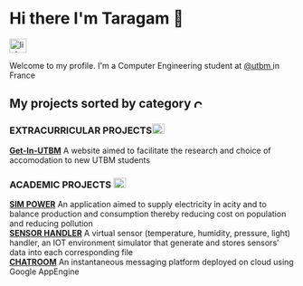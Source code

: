 <h1> Hi there I'm Taragam 👋 </h1>
<a href ="https://www.linkedin.com/in/taragam/"><img src="https://cdn-icons.flaticon.com/png/128/3536/premium/3536505.png?token=exp=1643801201~hmac=78aa39a3f2a78897e8b50120805aa15d" alt="linkedin" width="30" height="25"> </a>
<p> Welcome to my profile. I'm a Computer Engineering student at <a href ="https://www.utbm.fr/"> @utbm </a> in France </p>
<h2> My projects sorted by category <img src="https://cdn-icons-png.flaticon.com/512/718/718970.png" alt="Category" width="20" height="15">
<h3>EXTRACURRICULAR PROJECTS<img src="https://cdn-icons-png.flaticon.com/128/3588/3588658.png" alt="Extracurricular" width="22" height="18"></h3>
<p><a href="https://github.com/Loyle/GetIN-UTBM"><b>Get-In-UTBM</b></a> A website aimed to facilitate the research and choice of accomodation to new UTBM students </p>
<h3>ACADEMIC PROJECTS <img src="https://cdn-icons-png.flaticon.com/128/2942/2942789.png" alt="Extracurricular" width="22" height="18"></h3>
<p><a href="https://github.com/adri326/ap4b-project"><b>SIM POWER</b></a> An application aimed to supply electricity in acity and to balance production and consumption thereby reducing cost on population and reducing pollution 
<br><a href="https://github.com/Aldarme/TPAP4A/tree/GAMBARA_Tarabai_TPLS/Rendu_Final"><b>SENSOR HANDLER</b></a> A virtual sensor (temperature, humidity, pressure, light) handler, an IOT environment simulator that generate and stores sensors’ data into each corresponding file
 <br><a href="https://github.com/taragam21/Cloud_Chatroom"><b>CHATROOM</b></a> An instantaneous messaging platform deployed on cloud using Google AppEngine 
  </p>
